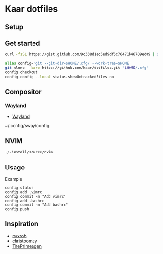 # Kaar dotfiles

## Setup
## Get started
```sh
curl -fsSL https://gist.github.com/9c338d1ec5ed9df6c76471b46709ed09 | sh
```

```sh
alias config='git --git-dir=$HOME/.cfg/ --work-tree=$HOME'
git clone --bare https://github.com/kaar/dotfiles.git "$HOME/.cfg"
config checkout
config config --local status.showUntrackedFiles no
```

## Compositor

### Wayland
* [Wayland](https://wiki.archlinux.org/title/Wayland#Compositors)

~/.config/sway/config

## NVIM

```sh
~/.install/source/nvim
```

## Usage
Example
```
config status
config add .vimrc
config commit -m "Add vimrc"
config add .bashrc
config commit -m "Add bashrc"
config push
```

## Inspiration
* [rwxrob](https://github.com/rwxrob/dot)
* [christoomey](https://github.com/christoomey/dotfiles)
* [ThePrimeagen](https://github.com/ThePrimeagen/.dotfiles)
